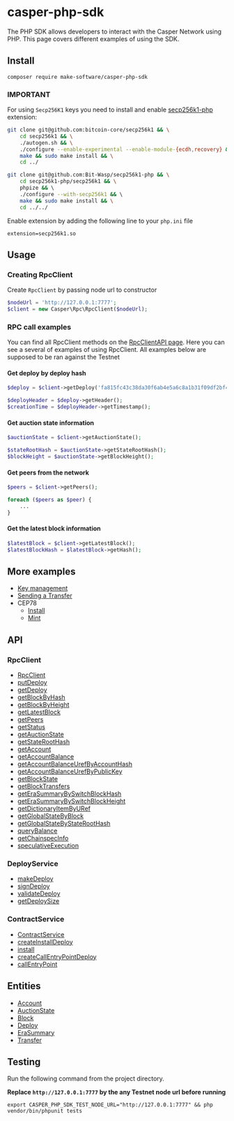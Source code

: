 # casper-php-sdk
The PHP SDK allows developers to interact with the Casper Network using PHP. This page covers different examples of using the SDK.

## Install
```
composer require make-software/casper-php-sdk
```

### IMPORTANT
For using `Secp256K1` keys you need to install and enable [secp256k1-php](https://github.com/Bit-Wasp/secp256k1-php) extension:
```bash
git clone git@github.com:bitcoin-core/secp256k1 && \
    cd secp256k1 && \
    ./autogen.sh && \
    ./configure --enable-experimental --enable-module-{ecdh,recovery} && \
    make && sudo make install && \
    cd ../
```
```bash
git clone git@github.com:Bit-Wasp/secp256k1-php && \
    cd secp256k1-php/secp256k1 && \
    phpize && \ 
    ./configure --with-secp256k1 && \  
    make && sudo make install && \
    cd ../../
```
Enable extension by adding the following line to your `php.ini` file
```
extension=secp256k1.so
```

## Usage
### Creating RpcClient
Create `RpcClient` by passing node url to constructor
```php
$nodeUrl = 'http://127.0.0.1:7777';
$client = new Casper\Rpc\RpcClient($nodeUrl);
```

### RPC call examples
You can find all RpcClient methods on the [RpcClientAPI page](docs/API/RpcClientAPI.md). Here you can see a several of examples of using RpcClient. All examples below are supposed to be ran against the Testnet

#### Get deploy by deploy hash
```php
$deploy = $client->getDeploy('fa815fc43c38da30f6ab4e5a6c8a1b31f09df2bf4b344019ffef60c1270d4e49');

$deployHeader = $deploy->getHeader();
$creationTime = $deployHeader->getTimestamp();
```

#### Get auction state information
```php
$auctionState = $client->getAuctionState();

$stateRootHash = $auctionState->getStateRootHash();
$blockHeight = $auctionState->getBlockHeight();
```

#### Get peers from the network
```php
$peers = $client->getPeers();

foreach ($peers as $peer) {
    ...
}
```

#### Get the latest block information
```php
$latestBlock = $client->getLatestBlock();
$latestBlockHash = $latestBlock->getHash();
```

## More examples
- [Key management](docs/Example/KeyManagement.md)
- [Sending a Transfer](docs/Example/SendingTransfer.md)
- CEP78
    - [Install](docs/Example/CEP78/Install.md)
    - [Mint](docs/Example/CEP78/Mint.md)

## API
### RpcClient
- [RpcClient](docs/API/RpcClientAPI.md#Constructor)
- [putDeploy](docs/API/RpcClientAPI.md#Put-deploy)
- [getDeploy](docs/API/RpcClientAPI.md#Get-deploy)
- [getBlockByHash](docs/API/RpcClientAPI.md#Get-block-by-hash)
- [getBlockByHeight](docs/API/RpcClientAPI.md#Get-block-by-height)
- [getLatestBlock](docs/API/RpcClientAPI.md#Get-the-latest-block)
- [getPeers](docs/API/RpcClientAPI.md#Get-peers)
- [getStatus](docs/API/RpcClientAPI.md#Get-status)
- [getAuctionState](docs/API/RpcClientAPI.md#Get-auction-state)
- [getStateRootHash](docs/API/RpcClientAPI.md#Get-state-root-hash)
- [getAccount](docs/API/RpcClientAPI.md#Get-account)
- [getAccountBalance](docs/API/RpcClientAPI.md#Get-account-balance)
- [getAccountBalanceUrefByAccountHash](docs/API/RpcClientAPI.md#Get-account-balance-URef-by-account-hash)
- [getAccountBalanceUrefByPublicKey](docs/API/RpcClientAPI.md#Get-account-balance-URef-by-public-key)
- [getBlockState](docs/API/RpcClientAPI.md#Get-block-state)
- [getBlockTransfers](docs/API/RpcClientAPI.md#Get-block-transfers)
- [getEraSummaryBySwitchBlockHash](docs/API/RpcClientAPI.md#Get-era-summary-by-switch-block-hash)
- [getEraSummaryBySwitchBlockHeight](docs/API/RpcClientAPI.md#Get-era-summary-by-switch-block-height)
- [getDictionaryItemByURef](docs/API/RpcClientAPI.md#Get-dictionary-item)
- [getGlobalStateByBlock](docs/API/RpcClientAPI.md#Get-global-state-by-block)
- [getGlobalStateByStateRootHash](docs/API/RpcClientAPI.md#Get-global-state-by-state-root-hash)
- [queryBalance](docs/API/RpcClientAPI.md#Query-balance)
- [getChainspecInfo](docs/API/RpcClientAPI.md#Get-chainspec-info)
- [speculativeExecution](docs/API/RpcClientAPI.md#Speculative-execution)

### DeployService
- [makeDeploy](docs/API/DeployServiceAPI.md#Make-deploy)
- [signDeploy](docs/API/DeployServiceAPI.md#Sign-deploy)
- [validateDeploy](docs/API/DeployServiceAPI.md#Validate-deploy)
- [getDeploySize](docs/API/DeployServiceAPI.md#Get-deploy-size)

### ContractService
- [ContractService](docs/API/ContractServiceAPI.md#Constructor)
- [createInstallDeploy](docs/API/ContractServiceAPI.md#Create-Install-deploy)
- [install](docs/API/ContractServiceAPI.md#Install)
- [createCallEntryPointDeploy](docs/API/ContractServiceAPI.md#Create-CallEntryPoint-deploy)
- [callEntryPoint](docs/API/ContractServiceAPI.md#Call-entrypoint)

## Entities
- [Account](docs/Entity/Account.md)
- [AuctionState](docs/Entity/AuctionState.md)
- [Block](docs/Entity/Block.md)
- [Deploy](docs/Entity/Deploy.md)
- [EraSummary](docs/Entity/EraSummary.md)
- [Transfer](docs/Entity/Transfer.md)

## Testing
Run the following command from the project directory. 

**Replace `http://127.0.0.1:7777` by the any Testnet node url before running**
```shell
export CASPER_PHP_SDK_TEST_NODE_URL="http://127.0.0.1:7777" && php vendor/bin/phpunit tests
```
